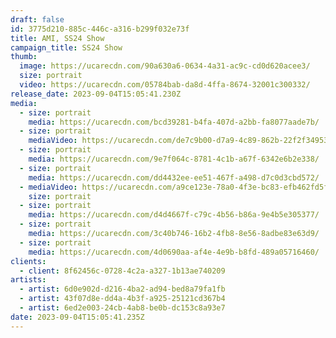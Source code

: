 ```yaml
---
draft: false
id: 3775d210-885c-446c-a316-b299f032e73f
title: AMI, SS24 Show
campaign_title: SS24 Show
thumb:
  image: https://ucarecdn.com/90a630a6-0634-4a31-ac9c-cd0d620acee3/
  size: portrait
  video: https://ucarecdn.com/05784bab-da8d-4ffa-8674-32001c300332/
release_date: 2023-09-04T15:05:41.230Z
media:
  - size: portrait
    media: https://ucarecdn.com/bcd39281-b4fa-407d-a2bb-fa8077aade7b/
  - size: portrait
    mediaVideo: https://ucarecdn.com/de7c9b00-d7a9-4c89-862b-22f2f3495349/
  - size: portrait
    media: https://ucarecdn.com/9e7f064c-8781-4c1b-a67f-6342e6b2e338/
  - size: portrait
    media: https://ucarecdn.com/dd4432ee-ee51-467f-a498-d7c0d3cbd572/
  - mediaVideo: https://ucarecdn.com/a9ce123e-78a0-4f3e-bc83-efb462fd5fa7/
    size: portrait
  - size: portrait
    media: https://ucarecdn.com/d4d4667f-c79c-4b56-b86a-9e4b5e305377/
  - size: portrait
    media: https://ucarecdn.com/3c40b746-16b2-4fb8-8e56-8adbe83e63d9/
  - size: portrait
    media: https://ucarecdn.com/4d0690aa-af4e-4e9b-b8fd-489a05716460/
clients:
  - client: 8f62456c-0728-4c2a-a327-1b13ae740209
artists:
  - artist: 6d0e902d-d216-4ba2-ad94-bed8a79fa1fb
  - artist: 43f07d8e-dd4a-4b3f-a925-25121cd367b4
  - artist: 6ed2e003-24cb-4ab8-be0b-dc153c8a93e7
date: 2023-09-04T15:05:41.235Z
---
```

